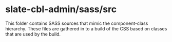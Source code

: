 # slate-cbl-admin/sass/src

This folder contains SASS sources that mimic the component-class hierarchy. These files
are gathered in to a build of the CSS based on classes that are used by the build.
